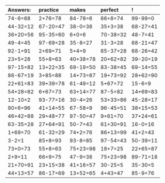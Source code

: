 | Answers: | practice | makes | perfect | ! |
| :--- | :--- | :--- | :--- | :--- |
| 74-6=68 | 2+76=78 | 84-78=6 | 66+8=74 | 99-99=0 | 
| 44-32=12 | 67-20=47 | 38-0=38 | 35+3=38 | 68-27=41 | 
| 36+20=56 | 95-35=60 | 6+0=6 | 70-38=32 | 48-7=41 | 
| 49-4=45 | 97-69=28 | 35-8=27 | 31-3=28 | 68-21=47 | 
| 92-1=91 | 2+69=71 | 5+4=9 | 65-37=28 | 68-26=42 | 
| 23+5=28 | 55+8=63 | 40+38=78 | 20+62=82 | 39-20=19 | 
| 97-15=82 | 13+22=35 | 69-19=50 | 83-38=45 | 69-14=55 | 
| 86-67=19 | 3+85=88 | 14+73=87 | 19+73=92 | 28+62=90 | 
| 22+61=83 | 39+39=78 | 61-49=12 | 5+67=72 | 15-6=9 | 
| 54+28=82 | 6+67=73 | 63+14=77 | 87-5=82 | 14+69=83 | 
| 12-10=2 | 93-77=16 | 30-4=26 | 53+33=86 | 45-28=17 | 
| 90+6=96 | 41+14=55 | 67-58=9 | 96-45=51 | 38+15=53 | 
| 46+42=88 | 29+48=77 | 97-50=47 | 9+61=70 | 37+24=61 | 
| 63-35=28 | 27+64=91 | 50-7=43 | 61+30=91 | 16-0=16 | 
| 1+69=70 | 61-32=29 | 74+2=76 | 86+13=99 | 41+2=43 | 
| 3-2=1 | 85+8=93 | 93-8=85 | 97-54=43 | 50-39=11 | 
| 73+0=73 | 55+8=63 | 75+23=98 | 18+7=25 | 22+65=87 | 
| 2+9=11 | 66+9=75 | 47-9=38 | 75+23=98 | 89-71=18 | 
| 21+70=91 | 23+15=38 | 41+16=57 | 30-25=5 | 35-30=5 | 
| 44+13=57 | 86-17=69 | 13+52=65 | 4+43=47 | 85-9=76 | 

